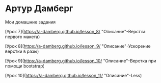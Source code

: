 # Артур Дамберг
Мои домашние задания

[Урок 7](https://a-damberg.github.io/lesson_8/ "Описание"-Верстка первого макета)

[Урок 8](https://a-damberg.github.io/lesson_9/ "Описание"-Ускорение верстки в разы)

[Урок 9](https://a-damberg.github.io/lesson_10/ "Описание"-Верстка при помощи bootstrap)

[Урок 10](https://a-damberg.github.io/lesson_11/ "Описание"-Less)

